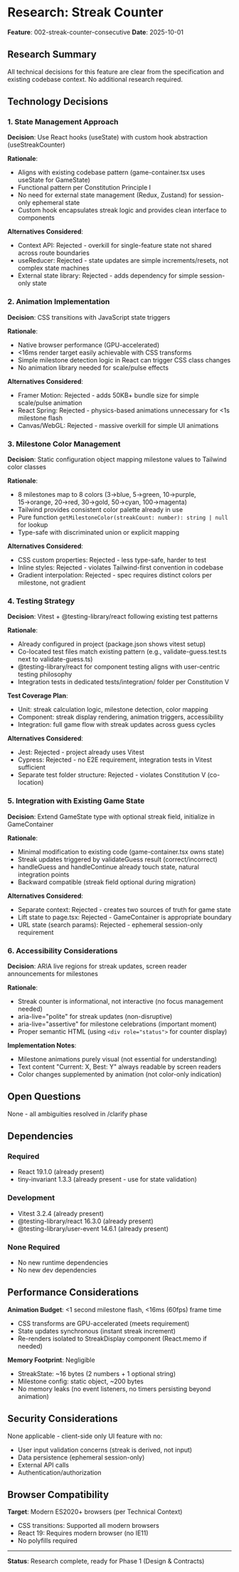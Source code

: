# Research: Streak Counter

**Feature**: 002-streak-counter-consecutive
**Date**: 2025-10-01

## Research Summary

All technical decisions for this feature are clear from the specification and existing codebase context. No additional research required.

## Technology Decisions

### 1. State Management Approach

**Decision**: Use React hooks (useState) with custom hook abstraction (useStreakCounter)

**Rationale**:
- Aligns with existing codebase pattern (game-container.tsx uses useState for GameState)
- Functional pattern per Constitution Principle I
- No need for external state management (Redux, Zustand) for session-only ephemeral state
- Custom hook encapsulates streak logic and provides clean interface to components

**Alternatives Considered**:
- Context API: Rejected - overkill for single-feature state not shared across route boundaries
- useReducer: Rejected - state updates are simple increments/resets, not complex state machines
- External state library: Rejected - adds dependency for simple session-only state

### 2. Animation Implementation

**Decision**: CSS transitions with JavaScript state triggers

**Rationale**:
- Native browser performance (GPU-accelerated)
- <16ms render target easily achievable with CSS transforms
- Simple milestone detection logic in React can trigger CSS class changes
- No animation library needed for scale/pulse effects

**Alternatives Considered**:
- Framer Motion: Rejected - adds 50KB+ bundle size for simple scale/pulse animation
- React Spring: Rejected - physics-based animations unnecessary for <1s milestone flash
- Canvas/WebGL: Rejected - massive overkill for simple UI animations

### 3. Milestone Color Management

**Decision**: Static configuration object mapping milestone values to Tailwind color classes

**Rationale**:
- 8 milestones map to 8 colors (3→blue, 5→green, 10→purple, 15→orange, 20→red, 30→gold, 50→cyan, 100→magenta)
- Tailwind provides consistent color palette already in use
- Pure function `getMilestoneColor(streakCount: number): string | null` for lookup
- Type-safe with discriminated union or explicit mapping

**Alternatives Considered**:
- CSS custom properties: Rejected - less type-safe, harder to test
- Inline styles: Rejected - violates Tailwind-first convention in codebase
- Gradient interpolation: Rejected - spec requires distinct colors per milestone, not gradient

### 4. Testing Strategy

**Decision**: Vitest + @testing-library/react following existing test patterns

**Rationale**:
- Already configured in project (package.json shows vitest setup)
- Co-located test files match existing pattern (e.g., validate-guess.test.ts next to validate-guess.ts)
- @testing-library/react for component testing aligns with user-centric testing philosophy
- Integration tests in dedicated tests/integration/ folder per Constitution V

**Test Coverage Plan**:
- Unit: streak calculation logic, milestone detection, color mapping
- Component: streak display rendering, animation triggers, accessibility
- Integration: full game flow with streak updates across guess cycles

**Alternatives Considered**:
- Jest: Rejected - project already uses Vitest
- Cypress: Rejected - no E2E requirement, integration tests in Vitest sufficient
- Separate test folder structure: Rejected - violates Constitution V (co-location)

### 5. Integration with Existing Game State

**Decision**: Extend GameState type with optional streak field, initialize in GameContainer

**Rationale**:
- Minimal modification to existing code (game-container.tsx owns state)
- Streak updates triggered by validateGuess result (correct/incorrect)
- handleGuess and handleContinue already touch state, natural integration points
- Backward compatible (streak field optional during migration)

**Alternatives Considered**:
- Separate context: Rejected - creates two sources of truth for game state
- Lift state to page.tsx: Rejected - GameContainer is appropriate boundary
- URL state (search params): Rejected - ephemeral session-only requirement

### 6. Accessibility Considerations

**Decision**: ARIA live regions for streak updates, screen reader announcements for milestones

**Rationale**:
- Streak counter is informational, not interactive (no focus management needed)
- aria-live="polite" for streak updates (non-disruptive)
- aria-live="assertive" for milestone celebrations (important moment)
- Proper semantic HTML (using `<div role="status">` for counter display)

**Implementation Notes**:
- Milestone animations purely visual (not essential for understanding)
- Text content "Current: X, Best: Y" always readable by screen readers
- Color changes supplemented by animation (not color-only indication)

## Open Questions

None - all ambiguities resolved in /clarify phase

## Dependencies

### Required
- React 19.1.0 (already present)
- tiny-invariant 1.3.3 (already present - use for state validation)

### Development
- Vitest 3.2.4 (already present)
- @testing-library/react 16.3.0 (already present)
- @testing-library/user-event 14.6.1 (already present)

### None Required
- No new runtime dependencies
- No new dev dependencies

## Performance Considerations

**Animation Budget**: <1 second milestone flash, <16ms (60fps) frame time
- CSS transforms are GPU-accelerated (meets requirement)
- State updates synchronous (instant streak increment)
- Re-renders isolated to StreakDisplay component (React.memo if needed)

**Memory Footprint**: Negligible
- StreakState: ~16 bytes (2 numbers + 1 optional string)
- Milestone config: static object, ~200 bytes
- No memory leaks (no event listeners, no timers persisting beyond animation)

## Security Considerations

None applicable - client-side only UI feature with no:
- User input validation concerns (streak is derived, not input)
- Data persistence (ephemeral session-only)
- External API calls
- Authentication/authorization

## Browser Compatibility

**Target**: Modern ES2020+ browsers (per Technical Context)
- CSS transitions: Supported all modern browsers
- React 19: Requires modern browser (no IE11)
- No polyfills required

---

**Status**: Research complete, ready for Phase 1 (Design & Contracts)
